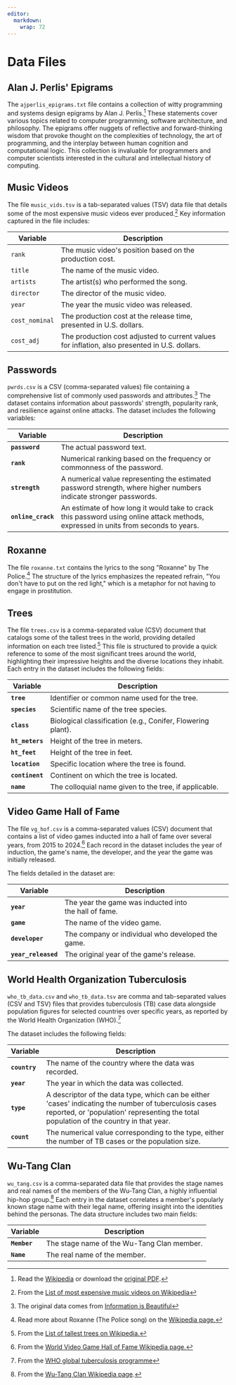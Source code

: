 ```yaml
---
editor: 
  markdown: 
    wrap: 72
---
```


# Data Files

## Alan J. Perlis' Epigrams

The `ajperlis_epigrams.txt` file contains a collection of witty
programming and systems design epigrams by Alan J. Perlis.[^readme-1]
These statements cover various topics related to computer programming,
software architecture, and philosophy. The epigrams offer nuggets of
reflective and forward-thinking wisdom that provoke thought on the
complexities of technology, the art of programming, and the interplay
between human cognition and computational logic. This collection is
invaluable for programmers and computer scientists interested in the
cultural and intellectual history of computing.

[^readme-1]: Read the
    [Wikipedia](https://en.wikipedia.org/wiki/Epigrams_on_Programming)
    or download the [original
    PDF](https://iiif.library.cmu.edu/file/Simon_box00075_fld05959_bdl0003_doc0002/Simon_box00075_fld05959_bdl0003_doc0002.pdf).

## Music Videos

The file `music_vids.tsv` is a tab-separated values (TSV) data file that
details some of the most expensive music videos ever
produced.[^readme-2] Key information captured in the file includes:

[^readme-2]: From the [List of most expensive music videos on
    Wikipedia](https://en.wikipedia.org/wiki/List_of_most_expensive_music_videos)

| Variable       | Description                                                                                   |
|-------------------|-----------------------------------------------------|
| `rank`         | The music video's position based on the production cost.                                      |
| `title`        | The name of the music video.                                                                  |
| `artists`      | The artist(s) who performed the song.                                                         |
| `director`     | The director of the music video.                                                              |
| `year`         | The year the music video was released.                                                        |
| `cost_nominal` | The production cost at the release time, presented in U.S. dollars.                           |
| `cost_adj`     | The production cost adjusted to current values for inflation, also presented in U.S. dollars. |

## Passwords

`pwrds.csv` is a CSV (comma-separated values) file containing a
comprehensive list of commonly used passwords and attributes.[^readme-3]
The dataset contains information about passwords' strength, popularity
rank, and resilience against online attacks. The dataset includes the
following variables:

[^readme-3]: The original data comes from [Information is
    Beautiful](https://docs.google.com/spreadsheets/d/1cz7TDhm0ebVpySqbTvrHrD3WpxeyE4hLZtifWSnoNTQ/edit#gid=16)

| Variable           | Description                                                                                                                         |
|-------------------|-----------------------------------------------------|
| **`password`**     | The actual password text.                                                                                                           |
| **`rank`**         | Numerical ranking based on the frequency or commonness of the password.                                                             |
| **`strength`**     | A numerical value representing the estimated password strength, where higher numbers indicate stronger passwords.                   |
| **`online_crack`** | An estimate of how long it would take to crack this password using online attack methods, expressed in units from seconds to years. |

## Roxanne

The file `roxanne.txt` contains the lyrics to the song "Roxanne" by The
Police.[^readme-4] The structure of the lyrics emphasizes the repeated
refrain, "You don't have to put on the red light," which is a metaphor
for not having to engage in prostitution.

[^readme-4]: Read more about Roxanne (The Police song) on the [Wikipedia
    page.](https://en.wikipedia.org/wiki/Roxanne_(The_Police_song))

## Trees

The file `trees.csv` is a comma-separated value (CSV) document that
catalogs some of the tallest trees in the world, providing detailed
information on each tree listed.[^readme-5] This file is structured to
provide a quick reference to some of the most significant trees around
the world, highlighting their impressive heights and the diverse
locations they inhabit. Each entry in the dataset includes the following
fields:

[^readme-5]: From the [List of tallest trees on
    Wikipedia.](https://en.wikipedia.org/wiki/List_of_tallest_trees)

| Variable        | Description                                                 |
|---------------------|---------------------------------------------------|
| **`tree`**      | Identifier or common name used for the tree.                |
| **`species`**   | Scientific name of the tree species.                        |
| **`class`**     | Biological classification (e.g., Conifer, Flowering plant). |
| **`ht_meters`** | Height of the tree in meters.                               |
| **`ht_feet`**   | Height of the tree in feet.                                 |
| **`location`**  | Specific location where the tree is found.                  |
| **`continent`** | Continent on which the tree is located.                     |
| **`name`**      | The colloquial name given to the tree, if applicable.       |

## Video Game Hall of Fame

The file `vg_hof.csv` is a comma-separated values (CSV) document that
contains a list of video games inducted into a hall of fame over several
years, from 2015 to 2024.[^readme-6] Each record in the dataset includes
the year of induction, the game's name, the developer, and the year the
game was initially released.

[^readme-6]: From the [World Video Game Hall of Fame Wikipedia
    page.](https://en.wikipedia.org/wiki/World_Video_Game_Hall_of_Fame)

The fields detailed in the dataset are:

| Variable            | Description                                           |
|-----------------------|-------------------------------------------------|
| **`year`**          | The year the game was inducted into the hall of fame. |
| **`game`**          | The name of the video game.                           |
| **`developer`**     | The company or individual who developed the game.     |
| **`year_released`** | The original year of the game's release.              |

## World Health Organization Tuberculosis

`who_tb_data.csv` and `who_tb_data.tsv` are comma and tab-separated
values (CSV and TSV) files that provides tuberculosis (TB) case data
alongside population figures for selected countries over specific years,
as reported by the World Health Organization (WHO).[^readme-7]

[^readme-7]: From the [WHO global tuberculosis
    programme](https://www.who.int/teams/global-tuberculosis-programme/data#csv_files)

The dataset includes the following fields:

| Variable      | Description                                                                                                                                                                                     |
|-------------------|-----------------------------------------------------|
| **`country`** | The name of the country where the data was recorded.                                                                                                                                            |
| **`year`**    | The year in which the data was collected.                                                                                                                                                       |
| **`type`**    | A descriptor of the data type, which can be either 'cases' indicating the number of tuberculosis cases reported, or 'population' representing the total population of the country in that year. |
| **`count`**   | The numerical value corresponding to the type, either the number of TB cases or the population size.                                                                                            |

## Wu-Tang Clan

`wu_tang.csv` is a comma-separated data file that provides the stage
names and real names of the members of the Wu-Tang Clan, a highly
influential hip-hop group.[^readme-8] Each entry in the dataset
correlates a member's popularly known stage name with their legal name,
offering insight into the identities behind the personas. The data
structure includes two main fields:

[^readme-8]: From the [Wu-Tang Clan Wikipedia
    page](https://en.wikipedia.org/wiki/Wu-Tang_Clan).

| Variable     | Description                                |
|--------------|--------------------------------------------|
| **`Member`** | The stage name of the Wu-Tang Clan member. |
| **`Name`**   | The real name of the member.               |
